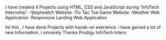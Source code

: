 I have created 4 Projects using HTML, CSS and JavaScript during 'InfoTech Internship'.
  -Stoptwatch Website
  -Tic Tac Toe Game Website
  -Weather Web Application
  -Responsive Landing Web Application

Int this , I have done Projects with hands-on exerience. i have gained a lot of new Information, i sincerely Thanks Prodigy InfoTech Intern.
